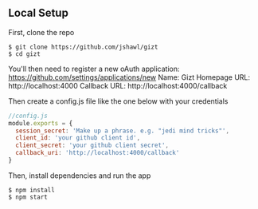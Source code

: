 ## Local Setup
First, clone the repo

    $ git clone https://github.com/jshawl/gizt
    $ cd gizt

You'll then need to register a new oAuth application: https://github.com/settings/applications/new
Name: Gizt
Homepage URL: http://localhost:4000
Callback URL: http://localhost:4000/callback

Then create a config.js file like the one below with your credentials

```js
//config.js
module.exports = {
  session_secret: 'Make up a phrase. e.g. "jedi mind tricks"',
  client_id: 'your github client id',
  client_secret: 'your github client secret',
  callback_uri: 'http://localhost:4000/callback'
}
```

Then, install dependencies and run the app

    $ npm install
    $ npm start


